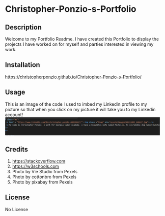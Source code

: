 # Christopher-Ponzio-s-Portfolio

## Description
Welcome to my Portfolio Readme. I have created this Portfolio to display the projects I have worked on for myself and parties interested in viewing my work. 

## Installation
https://christopherponzio.github.io/Christopher-Ponzio-s-Portfolio/

## Usage
This is an image of the code I used to imbed my Linkedin profile to my picture so that when you click on my picture it will take you to my Linkedin account!
![Linkedin Code embedded into image](./assets/Images/LinkedInLinkIMG.png)

## Credits
1. https://stackoverflow.com
2. https://w3schools.com
3. Photo by Vie Studio from Pexels
4. Photo by cottonbro from Pexels
5. Photo by pixabay from Pexels

## License
No License